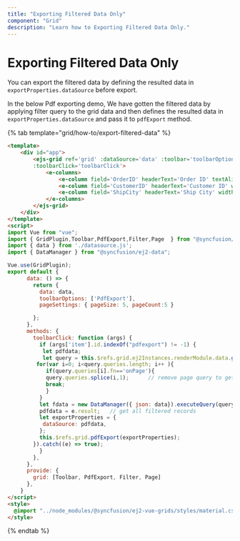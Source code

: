 ```yaml
---
title: "Exporting Filtered Data Only"
component: "Grid"
description: "Learn how to Exporting Filtered Data Only."
---
```


# Exporting Filtered Data Only

You can export the filtered data by defining the resulted data in `exportProperties.dataSource` before export.

In the below Pdf exporting demo, We have gotten the filtered data by applying filter query to the grid data and then defines the resulted data in `exportProperties.dataSource` and pass it to `pdfExport` method.

{% tab template="grid/how-to/export-filtered-data" %}

```html
<template>
    <div id="app">
        <ejs-grid ref='grid' :dataSource='data' :toolbar='toolbarOptions' :allowPaging='true' :allowFiltering='true' :allowPdfExport='true' :pageSettings='pageSettings'
        :toolbarClick='toolbarClick'>
            <e-columns>
                <e-column field='OrderID' headerText='Order ID' textAlign='Right' width=100></e-column>
                <e-column field='CustomerID' headerText='Customer ID' width=150></e-column>
                <e-column field='ShipCity' headerText='Ship City' width=150></e-column>
            </e-columns>
        </ejs-grid>
    </div>
</template>
<script>
import Vue from "vue";
import { GridPlugin,Toolbar,PdfExport,Filter,Page  } from "@syncfusion/ej2-vue-grids";
import { data } from './datasource.js';
import { DataManager } from "@syncfusion/ej2-data";

Vue.use(GridPlugin);
export default {
      data: () => {
        return {
          data: data,
          toolbarOptions: ['PdfExport'],
          pageSettings: { pageSize: 5, pageCount:5 }

        };
      },
      methods: {
        toolbarClick: function (args) {
          if (args['item'].id.indexOf("pdfexport") != -1) {
           let pdfdata;
           let query = this.$refs.grid.ej2Instances.renderModule.data.generateQuery(); // get grid corresponding query  
         for(var i=0; i<query.queries.length; i++ ){
            if(query.queries[i].fn=='onPage'){
            query.queries.splice(i,1);      // remove page query to get all records
            break;
            }
          }
          let fdata = new DataManager({ json: data}).executeQuery(query).then((e) => {
          pdfdata = e.result;   // get all filtered records
          let exportProperties = {
           dataSource: pdfdata,
          };
          this.$refs.grid.pdfExport(exportProperties);
        }).catch((e) => true);
          }
        },
      },
      provide: {
        grid: [Toolbar, PdfExport, Filter, Page]
      },
    }
</script>
<style>
  @import "../node_modules/@syncfusion/ej2-vue-grids/styles/material.css";
</style>
```

{% endtab %}
